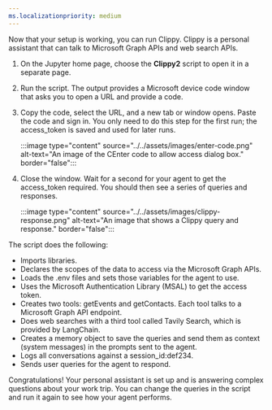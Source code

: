 ```yaml
---
ms.localizationpriority: medium
---
```


<!-- markdownlint-disable MD041 -->

Now that your setup is working, you can run Clippy. Clippy is a personal assistant that can talk to Microsoft Graph APIs and web search APIs.

1. On the Jupyter home page, choose the **Clippy2** script to open it in a separate page.
2. Run the script. The output provides a Microsoft device code window that asks you to open a URL and provide a code.
3. Copy the code, select the URL, and a new tab or window opens. Paste the code and sign in. You only need to do this step for the first run; the access_token is saved and used for later runs.

    :::image type="content" source="../../assets/images/enter-code.png" alt-text="An image of the CEnter code to allow access dialog box." border="false":::

4. Close the window. Wait for a second for your agent to get the access_token required. You should then see a series of queries and responses.

    :::image type="content" source="../../assets/images/clippy-response.png" alt-text="An image that shows a Clippy query and response." border="false":::
 
The script does the following:

- Imports libraries.
- Declares the scopes of the data to access via the Microsoft Graph APIs.
- Loads the .env files and sets those variables for the agent to use.
- Uses the Microsoft Authentication Library (MSAL) to get the access token.
- Creates two tools: getEvents and getContacts. Each tool talks to a Microsoft Graph API endpoint. 
- Does web searches with a third tool called Tavily Search, which is provided by LangChain.
- Creates a memory object to save the queries and send them as context (system messages) in the prompts sent to the agent.
- Logs all conversations against a session_id:def234.
- Sends user queries for the agent to respond.

Congratulations! Your personal assistant is set up and is answering complex questions about your work trip. You can change the queries in the script and run it again to see how your agent performs.
